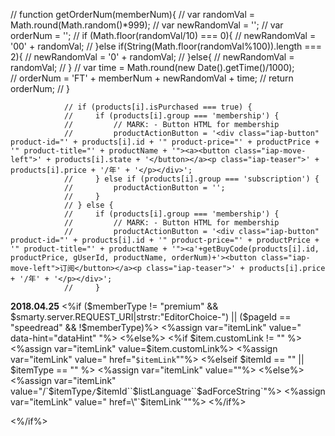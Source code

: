 // function getOrderNum(memberNum){
//     var randomVal = Math.round(Math.random()*999);
//     var newRandomVal = '';
//     var orderNum = '';
//     if (Math.floor(randomVal/10) === 0){
//         newRandomVal = '00' + randomVal;
//     }else if(String(Math.floor(randomVal%100)).length === 2){
//         newRandomVal = '0' + randomVal;
//     }else{
//         newRandomVal = randomVal;
//     }
//     var time = Math.round(new Date().getTime()/1000);   
//     orderNum = 'FT' + memberNum + newRandomVal + time;
//     return orderNum;
// }


                // if (products[i].isPurchased === true) {
                //     if (products[i].group === 'membership') {
                //         // MARK: - Button HTML for membership
                //         productActionButton = '<div class="iap-button" product-id="' + products[i].id + '" product-price="' + productPrice + '" product-title="' + productName + '"><a><button class="iap-move-left">' + products[i].state + '</button></a><p class="iap-teaser">' + products[i].price + '/年' + '</p></div>';
                //     } else if (products[i].group === 'subscription') {
                //         productActionButton = '';
                //     }
                // } else {
                //     if (products[i].group === 'membership') {
                //         // MARK: - Button HTML for membership
                //         productActionButton = '<div class="iap-button" product-id="' + products[i].id + '" product-price="' + productPrice + '" product-title="' + productName + '"><a'+getBuyCode(products[i].id, productPrice, gUserId, productName, orderNum)+'><button class="iap-move-left">订阅</button></a><p class="iap-teaser">' + products[i].price + '/年' + '</p></div>';
                //     }


**2018.04.25**
<%if ($memberType != "premium" && $smarty.server.REQUEST_URI|strstr:"EditorChoice-") || ($pageId == "speedread" && !$memberType)%>
    <%assign var="itemLink" value=" data-hint=\"dataHint\" "%>
<%else%>
    <%if $item.customLink != "" %>
        <%assign var="itemLink" value=$item.customLink%>
        <%assign var="itemLink" value=" href=\"`$itemLink`\""%>
    <%elseif $itemId == "" || $itemType == "" %>
        <%assign var="itemLink" value=""%>
    <%else%>
        <%assign var="itemLink" value="/`$itemType`/`$itemId``$listLanguage``$adForceString`"%>
        <%assign var="itemLink" value=" href=\"`$itemLink`\""%>
    <%/if%>
    
<%/if%>